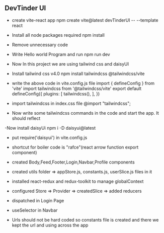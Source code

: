 ## DevTinder UI

- create vite-react app
  npm create vite@latest devTinderUI -- --template react
- Install all node packages required
  npm install
- Remove unnecessary code
- Write Hello world Program and run
  npm run dev
- Now In this project we are using tailwind css and daisyUI
- Install tailwind css v4.0
  npm install tailwindcss @tailwindcss/vite

- write the above code in vite.config.js file
  import { defineConfig } from 'vite'
  import tailwindcss from '@tailwindcss/vite'
  export default defineConfig({
  plugins: [
  tailwindcss(),
  ],
  })

- import tailwindcss in index.css file
  @import "tailwindcss";

- Now write some tailwindcss commands in the code and start the app. It should reflect

-Now install daisyUi
npm i -D daisyui@latest

- put require('daisyui') in vite.config.js

- shortcut for boiler code is "rafce"(react arrow function export component)

- created Body,Feed,Footer,Login,Navbar,Profile components
- created utils folder => appStore.js, constants.js, userSlice.js files in it
- installed react-redux and redux-toolkit to manage globalContext
- configured Store => Provider => createdSlice => added reducers
- dispatched in Login Page
- useSelector in Navbar
- Urls should not be hard coded so constants file is created and there we kept the url and using across the app
